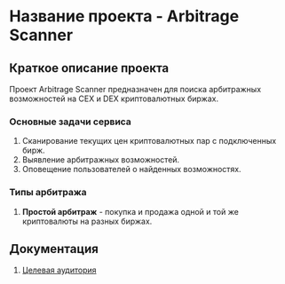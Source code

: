 # Название проекта - Arbitrage Scanner

## Краткое описание проекта
Проект Arbitrage Scanner предназначен для поиска арбитражных возможностей на CEX и DEX криптовалютных биржах.

### Основные задачи сервиса
1. Сканирование текущих цен криптовалютных пар с подключенных бирж.
2. Выявление арбитражных возможностей.
3. Оповещение пользователей о найденных возможностях.

### Типы арбитража
1. **Простой арбитраж** - покупка и продажа одной и той же криптовалюты на разных биржах.

## Документация

1. [Целевая аудитория](docs/01-audience.md)


